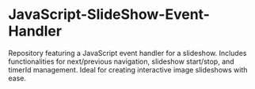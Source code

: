 # JavaScript-SlideShow-Event-Handler
 Repository featuring a JavaScript event handler for a slideshow. Includes functionalities for next/previous navigation, slideshow start/stop, and timerId management. Ideal for creating interactive image slideshows with ease.
